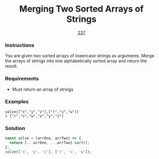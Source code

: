 <div align="center">
  <h1>Merging Two Sorted Arrays of Strings</h1>
  <a href="https://prep-app-prod.herokuapp.com/problems/237" target="_blank">237</a>
</div>

### Instructions

You are given two sorted arrays of lowercase strings as arguments. Merge the
arrays of strings into one alphabetically sorted array and return the result.

### Requirements

- Must return an array of strings

### Examples

```shell
solve(["x","y","z"],["r","s","w"])
> ["r","s","w","x","y","z"]
```

### Solution

```javascript
const solve = (arrOne, arrTwo) => {
  return [...arrOne, ...arrTwo].sort();
};
solve(['x', 'y', 'z'], ['r', 's', 'w']);
```
